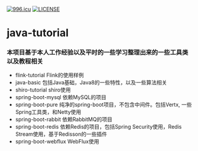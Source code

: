 [![996.icu](https://img.shields.io/badge/link-996.icu-red.svg)](https://996.icu)
[![LICENSE](https://img.shields.io/badge/license-Anti%20996-blue.svg)](https://github.com/996icu/996.ICU/blob/master/LICENSE)
# java-tutorial
### 本项目基于本人工作经验以及平时的一些学习整理出来的一些工具类以及教程相关
* flink-tutorial Flink的使用样例
* java-basic 包括Java基础，Java8的一些特性，以及一些算法相关
* shiro-tutorial shiro使用
* spring-boot-mysql 依赖MySQL的项目
* spring-boot-pure 纯净的spring-boot项目，不包含中间件。包括Vertx, 一些Spring工具类，和Netty使用
* spring-boot-rabbit 依赖RabbitMQ的项目
* spring-boot-redis 依赖Redis的项目，包括Spring Security使用，Redis Stream使用，基于Redisson的一些插件
* spring-boot-webflux WebFlux使用